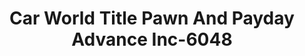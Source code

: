 ---
f_zip-code: 35805
f_state-code: AL
title: Car World Title Pawn And Payday Advance Inc-6048
f_phone: 256-533-1748
f_city-only: Huntsville
f_address: 408 Jordan Lane Northwest Huntsville
f_location-unique-id: '6048'
slug: car-world-title-pawn-and-payday-advance-inc-6048
updated-on: '2024-05-30T13:46:58.046Z'
created-on: '2024-05-30T13:36:59.803Z'
published-on: '2024-05-30T13:54:32.469Z'
f_city-state: cms/city/huntsville-al.md
f_company: cms/company/car-world-title-pawn-and-payday-advance-inc.md
f_state: cms/state/alabama.md
layout: '[payday-loan].html'
tags: payday-loan
---